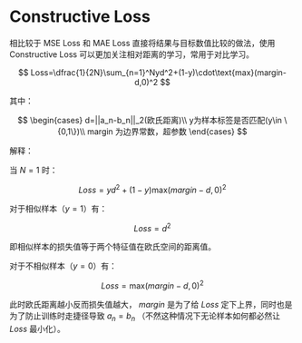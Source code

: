 # Constructive Loss

相比较于 $\text{MSE Loss}$ 和 $\text{MAE Loss}$ 直接将结果与目标数值比较的做法，使用 $\text{Constructive Loss}$ 可以更加关注相对距离的学习，常用于对比学习。

$$
Loss=\dfrac{1}{2N}\sum_{n=1}^Nyd^2+(1-y)\cdot\text{max}(margin-d,0)^2
$$

 其中：
 
$$
\begin{cases}
d=||a_n-b_n||_2(欧氏距离)\\
y为样本标签是否匹配(y\in \{0,1\})\\
margin 为边界常数，超参数
\end{cases}
$$

解释：

当 $N=1$ 时：

$$
Loss=yd^2+(1-y)\text{max}(margin-d,0)^2
$$

对于相似样本（$y=1$）有：

$$
Loss=d^2
$$

即相似样本的损失值等于两个特征值在欧氏空间的距离值。

对于不相似样本（$y=0$）有：

$$
Loss=\text{max}(margin-d,0)^2
$$

此时欧氏距离越小反而损失值越大， $margin$ 是为了给 $Loss$ 定下上界，同时也是为了防止训练时走捷径导致 $a_n = b_n$ （不然这种情况下无论样本如何都必然让 $Loss$ 最小化）。

